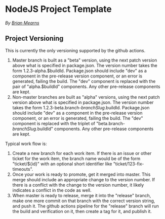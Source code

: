# NodeJS Project Template

_By [Brian Mearns](https://github.com/mearns)_

## Project Versioning

This is currently the only versioning supported by the github actions.

1. Master branch is built as a "beta" version, using the next patch version above what is specified in package.json.
   The version number takes the form 1.2.3-alpha.$buildId. Package.json should include "dev" as a component in the pre-release
   version component, or an error is generated, failing the build. The "dev" component is replaced with the pair of "alpha.$buildId"
   components. Any other pre-release components are kept.
2. Non-master branches are built as "alpha" versions, using the next patch version above what is specified in package.json.
   The version number takes the form 1.2.3-beta.branch-$branchSlug.$buildId. Package.json should include "dev" as a component in the pre-release
   version component, or an error is generated, failing the build. The "dev" component is replaced with the triplet of "beta.branch-$branchSlug.$buildId"
   components. Any other pre-release components are kept.

Typical work flow is:

1. Create a new branch for each work item. If there is an issue or other ticket for the work item, the branch name would be of the form
   "ticket/\${id}" with an optional short identifier like "ticket/123-fix-timeouts".
2. Once your work is ready to promote, get it merged into master. This merge should include an appropriate change to the version number. If
   there is a conflict with the change to the version number, it likely indicates a conflict in the code as well.
3. When master is ready to release, merge it into the "release" branch, make one more commit on that branch with the correct version string,
   and push it. The github actions pipeline for the "release" branch will run the build and verification on it, then create a tag for it,
   and publish it.
